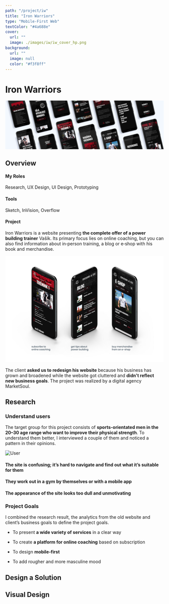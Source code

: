 ```yaml
---
path: "/project/iw"
title: "Iron Warriors"
type: "Mobile-First Web"
textColor: "#4a688e"
cover:
  url: ""
  image: ./images/iw/iw_cover_hp.png
background:
  url: ""
  image: null
  color: "#f3f8ff"
---
```


# Iron Warriors

<full-width color="#f3f8ff">

  ![Cover](./images/iw/iw_cover.jpg)

</full-width>

## Overview

<div class="row">
  <div class="column_3">
    <h4>My Roles</h4>
    <p>Research, UX&nbsp;Design, UI&nbsp;Design, Prototyping</p>
  </div>
  <div class="column_3">
    <h4>Tools</h4>
    <p>Sketch, InVision, Overflow</p>
  </div>
</div>

#### Project

Iron Warriors is a website presenting __the complete offer of a power building trainer__ Vašík. Its primary focus lies on online coaching, but you can also find information about in&#8209;person training, a blog or e&#8209;shop with his book and merchandise.

![Overview](./images/iw/iw_overview.jpg)

The client __asked us to redesign his website__ because his business has grown and broadened while the website got cluttered and __didn't reflect new business goals__. The project was realized by a digital agency MarketSoul.

<full-width color="#f3f8ff">
  <div class="inside_bg">

  ## Research

  ### Understand users
  
  The target group for this project consists of __sports-orientated men in the 20–30 age range who want to improve their physical strength__. To understand them better, I interviewed a couple of them and noticed a pattern in their opinions.
  
  <div class="table">

  <div class="row">
    <div class="column_2">
      <img alt="User" src="./images/iw/iw_user.jpg>
    </div>
    <div class="column_2">
        <h4>The site is <strong>confusing; it’s hard to navigate</strong> and find out what it’s suitable for them</h4>
        <h4>They work out in a gym by themselves or with a <strong>mobile app</strong></h4>
        <h4>The appearance of the site looks too dull and unmotivating</h4>
    </div>
  </div>
  </div>

  ### Project Goals
  I combined the research result, the analytics from the old website and client’s business goals to define the project goals.
  
  <div class="table">

  <div class="row">
    <div class="column_2">
      <ul>
        <li>To present <strong>a wide variety of services</strong> in a clear way</li>
      </ul>
    </div>

   <div class="column_2">
      <ul>
        <li>To create <strong>a platform for online coaching</strong> based on subscription</li>
      </ul>
    </div>
  </div>
  
  <div class="row">
    <div class="column_2">
      <ul>
        <li>To design <strong>mobile‑first</strong></li>
      </ul>
    </div>

   <div class="column_2">
      <ul>
        <li>To add rougher and more masculine mood</li>
      </ul>
    </div>
  </div>

  </div>
  
</div>
</full-width>

## Design a Solution

## Visual Design
